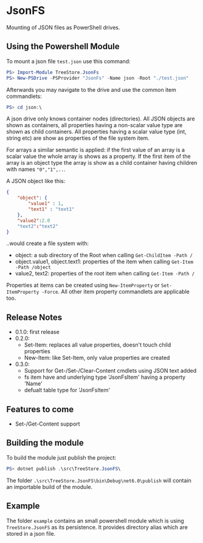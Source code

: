 # JsonFS

Mounting of JSON files as PowerShell drives.

## Using the Powershell Module

To mount a json file `test.json` use this command:

```powershell
PS> Import-Module TreeStore.JsonFs
PS> New-PSDrive -PSProvider "JsonFs" -Name json -Root "./test.json"
```

Afterwards you may navigate to the drive and use the common item commandlets:

```powershell
PS> cd json:\
```

A json drive only knows container nodes (directories). All JSON objects are shown as containers, all properties having a non-scalar value type are shown as child containers. All properties having a scalar value type (int, string etc) are show as properties of the file system item.

For arrays a similar semantic is applied: if the first value of an array is a scalar value the whole array is shows as a property. If the first item of the array is an object type the array is show as a child container having children with names `"0","1",..`.

A JSON object like this:

```json
{
    "object": {
        "value1" : 1,
        "text1" : "text1"
    },
    "value2":2.0
    "text2":"text2"
}
```

..would create a file system with:

- object: a sub directory of the Root when calling `Get-ChildItem -Path /`
- object.value1, object.text1: properties of the item when calling `Get-Item -Path /object`
- value2, text2: properties of the root item when calling `Get-Item -Path /`

Properties at items can be created using `New-ItemProperty` or `Set-ItemProperty -Force`.
All other item property commandlets are applicable too.

## Release Notes

- 0.1.0: first release
- 0.2.0:
  - Set-Item: replaces all value properties, doesn't touch child properties
  - New-Item: like Set-Item, only value properties are created
- 0.3.0:
  - Support for Get-/Set-/Clear-Content cmdlets using JSON text added
  - fs item have and underlying type 'JsonFsItem' having a property 'Name'
  - defualt table type for 'JsonFsItem'

## Features to come

- Set-/Get-Content support

## Building the module

To build the module just publish the project:

```powershell
PS> dotnet publish .\src\TreeStore.JsonFS\
```

The folder `.\src\TreeStore.JsonFS\bin\Debug\net6.0\publish` will contain an importable build of the module.

## Example

The folder `example` contains an small powershell module which is using `TreeStore.JsonFS` as its persistence. It provides directory alias which are stored in a json file.
